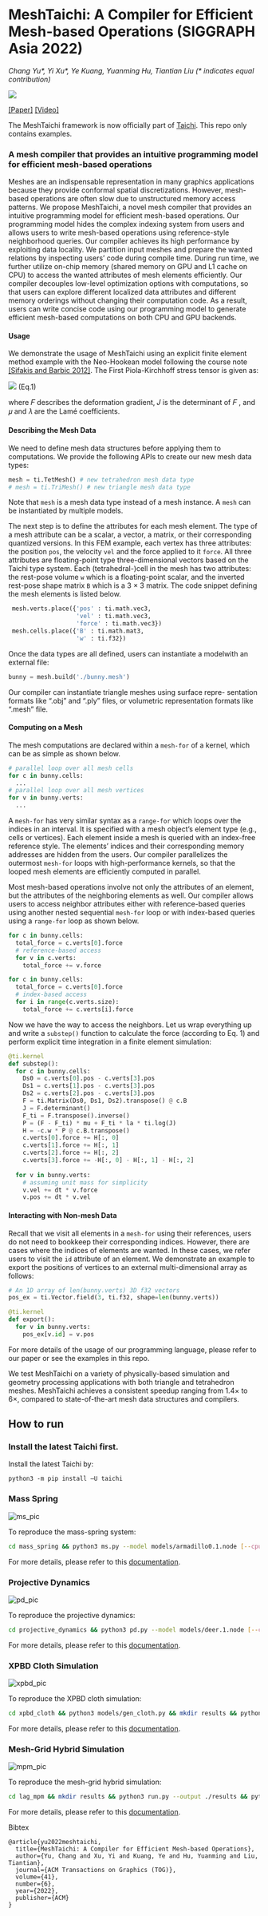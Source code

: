 # MeshTaichi: A Compiler for Efficient Mesh-based Operations (SIGGRAPH Asia 2022)

*Chang Yu\*, Yi Xu\*, Ye Kuang, Yuanming Hu, Tiantian Liu (\* indicates equal contribution)*

![](./pics/teaser.png)

[[Paper]](https://changyu.io/papers/yu2022meshtaichi.pdf) [[Video]](https://www.youtube.com/watch?v=vjBrk7k8SPE)

The MeshTaichi framework is now officially part of [Taichi](https://github.com/taichi-dev/taichi). This repo only contains examples.

### **A mesh compiler that provides an intuitive programming model for efficient mesh-based operations**
Meshes are an indispensable representation in many graphics applications because they provide conformal spatial discretizations. However, mesh-based operations are often slow due to unstructured memory access patterns. We propose MeshTaichi, a novel mesh compiler that provides an intuitive programming model for efficient mesh-based operations. Our programming model hides the complex indexing system from users and allows users to write mesh-based operations using reference-style neighborhood queries. Our compiler achieves its high performance by exploiting data locality. We partition input meshes and prepare the wanted relations by inspecting users’ code during compile time. During run time, we further utilize on-chip memory (shared memory on GPU and L1 cache on CPU) to access the wanted attributes of mesh elements efficiently. Our compiler decouples low-level optimization options with computations, so that users can explore different localized data attributes and different memory orderings without changing their computation code. As a result, users can write concise code using our programming model to generate efficient mesh-based computations on both CPU and GPU backends. 

#### **Usage**

We demonstrate the usage of MeshTaichi using an explicit finite element method example with the Neo-Hookean model following the course note [[Sifakis and Barbic 2012]](http://viterbi-web.usc.edu/~jbarbic/femdefo/). The First Piola-Kirchhoff stress tensor is given as:


![](http://latex.codecogs.com/svg.latex?P(F)=\\mu\\left(F-F^{-T}\\right)+\\lambda\\log(J)F^{-T}) (Eq.1)

where 𝐹 describes the deformation gradient, 𝐽 is the determinant of
𝐹 , and 𝜇 and 𝜆 are the Lamé coefficients.

#### **Describing the Mesh Data**

We need to define mesh data structures before applying them to computations. We provide the following APIs to create our new mesh data types:

```python
mesh = ti.TetMesh() # new tetrahedron mesh data type 
# mesh = ti.TriMesh() # new triangle mesh data type
```

Note that `mesh` is a mesh data type instead of a mesh instance. A `mesh` can be instantiated by multiple models.

The next step is to define the attributes for each mesh element. The type of a mesh attribute can be a scalar, a vector, a matrix, or their corresponding quantized versions. In this FEM example, each vertex has three attributes: the position `pos`, the velocity `vel` and the force applied to it `force`. All three attributes are floating-point type three-dimensional vectors based on the Taichi type system. Each (tetrahedral-)cell in the mesh has two attributes: the rest-pose volume `w` which is a floating-point scalar, and the inverted rest-pose shape matrix `B` which is a 3 × 3 matrix. The code snippet defining the mesh elements is listed below.

```python
 mesh.verts.place({'pos' : ti.math.vec3,
                   'vel' : ti.math.vec3,
                   'force' : ti.math.vec3})
 mesh.cells.place({'B' : ti.math.mat3,
                   'w' : ti.f32})
```

Once the data types are all defined, users can instantiate a modelwith an external file:

``` python
bunny = mesh.build('./bunny.mesh')
```

Our compiler can instantiate triangle meshes using surface repre- sentation formats like “.obj” and “.ply” files, or volumetric representation formats like “.mesh” file.

#### **Computing on a Mesh**

The mesh computations are declared within a `mesh-for` of a kernel, which can be as simple as shown below.

``` python
# parallel loop over all mesh cells
for c in bunny.cells:
  ...
# parallel loop over all mesh vertices
for v in bunny.verts:
  ...
```

A `mesh-for` has very similar syntax as a `range-for` which loops over the indices in an interval. It is specified with a mesh object’s element type (e.g., cells or vertices). Each element inside a mesh is queried with an index-free reference style. The elements’ indices and their corresponding memory addresses are hidden from the users. Our compiler parallelizes the outermost `mesh-for` loops with high-performance kernels, so that the looped mesh elements are efficiently computed in parallel.

Most mesh-based operations involve not only the attributes of an element, but the attributes of the neighboring elements as well. Our compiler allows users to access neighbor attributes either with reference-based queries using another nested sequential `mesh-for` loop or with index-based queries using a `range-for` loop as shown below.

``` python
for c in bunny.cells:
  total_force = c.verts[0].force
  # reference-based access
  for v in c.verts:
    total_force += v.force
```

``` python
for c in bunny.cells:
  total_force = c.verts[0].force
  # index-based access
  for i in range(c.verts.size):
    total_force += c.verts[i].force
```

Now we have the way to access the neighbors. Let us wrap everything up and write a `substep()` function to calculate the force (according to Eq. 1) and perform explicit time integration in a finite element simulation:

``` python
@ti.kernel
def substep():
  for c in bunny.cells:
    Ds0 = c.verts[0].pos - c.verts[3].pos
    Ds1 = c.verts[1].pos - c.verts[3].pos
    Ds2 = c.verts[2].pos - c.verts[3].pos
    F = ti.Matrix(Ds0, Ds1, Ds2).transpose() @ c.B
    J = F.determinant()
    F_ti = F.transpose().inverse()
    P = (F - F_ti) * mu + F_ti * la * ti.log(J)
    H = -c.w * P @ c.B.transpose()
    c.verts[0].force += H[:, 0]
    c.verts[1].force += H[:, 1]
    c.verts[2].force += H[:, 2]
    c.verts[3].force += -H[:, 0] - H[:, 1] - H[:, 2]
  
  for v in bunny.verts:
    # assuming unit mass for simplicity
    v.vel += dt * v.force 
    v.pos += dt * v.vel
```

#### **Interacting with Non-mesh Data**

Recall that we visit all elements in a `mesh-for` using their references, users do not need to bookkeep their corresponding indices. However, there are cases where the indices of elements are wanted. In these cases, we refer users to visit the `id` attribute of an element. We demonstrate an example to export the positions of vertices to an external multi-dimensional array as follows:

``` python
# An 1D array of len(bunny.verts) 3D f32 vectors
pos_ex = ti.Vector.field(3, ti.f32, shape=len(bunny.verts))

@ti.kernel
def export():
  for v in bunny.verts:
    pos_ex[v.id] = v.pos
```

For more details of the usage of our programming language, please refer to our paper or see the examples in this repo.

We test MeshTaichi on a variety of physically-based simulation and geometry processing applications with both triangle and tetrahedron meshes. MeshTaichi achieves a consistent speedup ranging from 1.4× to 6×, compared to state-of-the-art mesh data structures and compilers.

## How to run

### Install the latest Taichi first.
Install the latest Taichi by:
```
python3 -m pip install —U taichi
```

### Mass Spring

![ms_pic](./pics/ms_teaser.jpg)

To reproduce the mass-spring system:
``` bash
cd mass_spring && python3 ms.py --model models/armadillo0.1.node [--cpu]
```

For more details, please refer to this [documentation](mass_spring/README.md).

### Projective Dynamics

![pd_pic](./pics/pd_teaser.jpg)

To reproduce the projective dynamics:
``` bash
cd projective_dynamics && python3 pd.py --model models/deer.1.node [--cpu]
```

For more details, please refer to this [documentation](projective_dynamics/README.md).

### XPBD Cloth Simulation

![xpbd_pic](./pics/xpbd_teaser.jpg)

To reproduce the XPBD cloth simulation:
``` bash
cd xpbd_cloth && python3 models/gen_cloth.py && mkdir results && python3 run_multiple.py --output ./results
```

For more details, please refer to this [documentation](xpbd_cloth/README.md).

### Mesh-Grid Hybrid Simulation

![mpm_pic](./pics/mpm_teaser.jpg)

To reproduce the mesh-grid hybrid simulation:
``` bash
cd lag_mpm && mkdir results && python3 run.py --output ./results && python3 render_particles.py
```

For more details, please refer to this [documentation](lag_mpm/README.md).


Bibtex
```
@article{yu2022meshtaichi,
  title={MeshTaichi: A Compiler for Efficient Mesh-based Operations},
  author={Yu, Chang and Xu, Yi and Kuang, Ye and Hu, Yuanming and Liu, Tiantian},
  journal={ACM Transactions on Graphics (TOG)},
  volume={41},
  number={6},
  year={2022},
  publisher={ACM}
}
```
